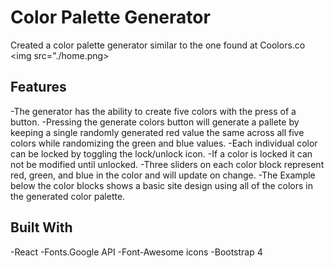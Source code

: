 # Color Palette Generator
Created a color palette generator similar to the one found at Coolors.co
<img src="./home.png>
## Features
-The generator has the ability to create five colors with the press of a button.
    -Pressing the generate colors button will generate a pallete by keeping a single randomly generated red value the same across all five colors while randomizing the green and blue values.
-Each individual color can be locked by toggling the lock/unlock icon.
    -If a color is locked it can not be modified until unlocked.
-Three sliders on each color block represent red, green, and blue in the color and will update on change.
-The Example below the color blocks shows a basic site design using all of the colors in the generated color palette.
## Built With
-React
-Fonts.Google API
-Font-Awesome icons
-Bootstrap 4
